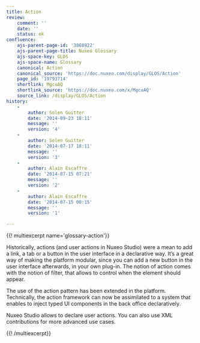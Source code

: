 ```yaml
---
title: Action
review:
    comment: ''
    date: ''
    status: ok
confluence:
    ajs-parent-page-id: '3868922'
    ajs-parent-page-title: Nuxeo Glossary
    ajs-space-key: GLOS
    ajs-space-name: Glossary
    canonical: Action
    canonical_source: 'https://doc.nuxeo.com/display/GLOS/Action'
    page_id: '19793714'
    shortlink: MgcuAQ
    shortlink_source: 'https://doc.nuxeo.com/x/MgcuAQ'
    source_link: /display/GLOS/Action
history:
    -
        author: Solen Guitter
        date: '2014-09-23 18:11'
        message: ''
        version: '4'
    -
        author: Solen Guitter
        date: '2014-07-17 18:11'
        message: ''
        version: '3'
    -
        author: Alain Escaffre
        date: '2014-07-15 07:21'
        message: ''
        version: '2'
    -
        author: Alain Escaffre
        date: '2014-07-15 00:15'
        message: ''
        version: '1'

---
```

{{! multiexcerpt name='glossary-action'}}

Historically, actions (and user actions in Nuxeo Studio) were a mean to add a link, a tab or a button in the user interface in a declarative way. It&rsquo;s a great way of making the platform modular, since you can add a new button in the user interface afterwards, in your own plug-in. The notion of action comes with the notion of filter, that allows to control when the element should appear.

The use of the action pattern has been extended in the platform. Technically, the action framework can now be assimilated to a system that enables to inject typed UI components in the back office declaratively.

Nuxeo Studio allows to declare user actions. You can also use XML contributions for more advanced use cases.

{{! /multiexcerpt}}

&nbsp;

&nbsp;
